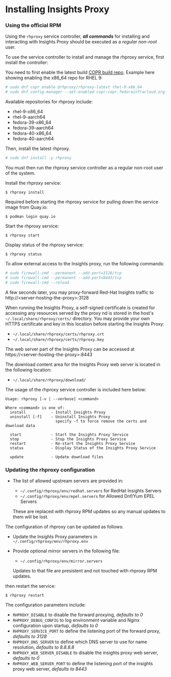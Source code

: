 # Installing Insights Proxy

### Using the official RPM

Using the `rhproxy` service controller, ***all commands*** for installing and interacting with Insights Proxy should be executed as a *regular non-root* user. 

To use the service controller to install and manage the rhproxy service, first install the controller:

You need to first enable the latest build [COPR build repo](https://copr.fedorainfracloud.org/coprs/g/rhproxy/rhproxy-latest). Example here showing enabling the x86_64 repo for RHEL 9:

```sh
# sudo dnf copr enable @rhproxy/rhproxy-latest rhel-9-x86_64
# sudo dnf config-manager --set-enabled copr:copr.fedorainfracloud.org:group_rhproxy:rhproxy-latest
```

Available repositories for rhproxy include:

- rhel-9-x86_64
- rhel-9-aarch64
- fedora-39-x86_64
- fedora-39-aarch64
- fedora-40-x86_64
- fedora-40-aarch64


Then, install the latest rhproxy.

```sh
# sudo dnf install -y rhproxy
```

You must then run the rhproxy service controller as a regular non-root user of the system.

Install the rhproxy service:

```
$ rhproxy install
```

Required before starting the rhproxy service for pulling down the
service image from Quay.io:

```
$ podman login quay.io  
```


Start the rhproxy service:
```
$ rhproxy start
```

Display status of the rhproxy service:
```
$ rhproxy status
```

To allow external access to the Insights proxy, run the following commands:

```sh
# sudo firewall-cmd --permanent --add-port=3128/tcp 
# sudo firewall-cmd --permanent --add-port=8443/tcp
# sudo firewall-cmd --reload
```

A few seconds later, you may proxy-forward Red-Hat Insights traffic to http://\<server-hosting-the-proxy\>:3128

When running the Insights Proxy, a self-signed certificate is created for accessing any resources served by the proxy 
nd is stored in the host's `~/.local/share/rhproxy/certs/` directory. You may provide your own
HTTPS certificate and key in this location before starting the Insights Proxy:

- `~/.local/share/rhproxy/certs/rhproxy.crt`
- `~/.local/share/rhproxy/certs/rhproxy.key`

The web server part of the Insights Proxy can be accessed at https://\<server-hosting-the-proxy\>:8443

The download content area for the Insights Proxy web server is located in the following location:

- `~/.local/share/rhproxy/download/`

The usage of the rhproxy service controller is included here below:

```
Usage: rhproxy [-v | --verbose] <command>

Where <command> is one of:
  install           - Install Insights Proxy
  uninstall [-f]    - Uninstall Insights Proxy
                      specify -f to force remove the certs and download data

  start             - Start the Insights Proxy Service
  stop              - Stop the Insights Proxy Service
  restart           - Re-start the Insights Proxy Service
  status            - Display Status of the Insights Proxy Service

  update            - Update download files
```

### Updating the rhproxy configuration



- The list of allowed upstream servers are provided in:
  - `~/.config/rhproxy/env/redhat.servers` for RedHat Insights Servers
  - `~/.config/rhproxy/env/epel.servers` for Allowed Dnf/Yum EPEL Servers

  These are replaced with rhproxy RPM updates so any manual updates to them will be lost.

The configuration of rhproxy can be updated as follows:

- Update the Insights Proxy parameters in `~/.config/rhproxy/env/rhproxy.env`
- Provide optional mirror servers in the following file:
  - `~/.config/rhproxy/env/mirror.servers`

  Updates to that file are presistent and not touched with rhproxy RPM updates.

then restart the service:

```
$ rhproxy restart
```

The configuration parameters include:

- `RHPROXY_DISABLE` to disable the forward proxying, _defaults to 0_
- `RHPROXY_DEBUG_CONFIG` to log environment variable and Nginx configuration upon startup, _defaults to 0_
- `RHPROXY_SERVICE_PORT` to define the listening port of the forward proxy, _defaults to 3128_
- `RHPROXY_DNS_SERVER` to define which DNS server to use for name resolution, _defaults to 8.8.8.8_
- `RHPROXY_WEB_SERVER_DISABLE` to disable the insights proxy web server, _defaults to 0_
- `RHPROXY_WEB_SERVER_PORT` to define the listening port of the insights proxy web server, _defaults to 8443_



